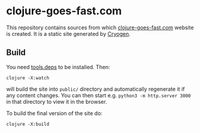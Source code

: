 # clojure-goes-fast.com

This repository contains sources from
which [clojure-goes-fast.com](https://clojure-goes-fast.com/) website is created.
It is a static site generated by [Cryogen](https://cryogenweb.org/).

## Build

You need [tools.deps](https://clojure.org/guides/install_clojure) to be installed. Then:

    clojure -X:watch

will build the site into `public/` directory and automatically regenerate it if
any content changes. You can then start e.g. `python3 -m http.server 3000` in
that directory to view it in the browser.

To build the final version of the site do:

    clojure -X:build
